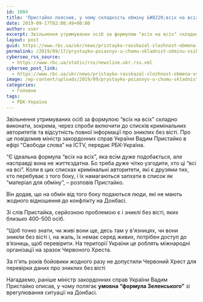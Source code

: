 ```yaml
---
id: 1004
title: 'Пристайко пояснив, у чому складність обміну &#8220;всіх на всіх&#8221;'
date: 2019-09-17T02:08:49+00:00
author: user
excerpt: Звільнення утримуваних осіб за формулою "всіх на всіх" складно виконати, зокрема, через спроби включити до списків кримінальних авторитетів та відсутність повної...
layout: post
guid: https://www.rbc.ua/ukr/news/pristayko-rasskazal-slozhnost-obmena-vseh-1568684250.html
permalink: /2019/09/17/prystayko-poiasnyv-u-chomu-skladnist-obminu-vsikh-na-vsikh/
cyberseo_rss_source:
  - https://www.rbc.ua/static/rss/newsline.ukr.rss.xml
cyberseo_post_link:
  - https://www.rbc.ua/ukr/news/pristayko-rasskazal-slozhnost-obmena-vseh-1568684250.html
image: /wp-content/uploads/2019/09/prystayko-poiasnyv-u-chomu-skladnist-obminu-vsikh-na-vsikh.jpg
categories:
  - Головне
tags:
  - РБК-Україна
---
```

Звільнення утримуваних осіб за формулою &#8220;всіх на всіх&#8221; складно виконати, зокрема, через спроби включити до списків кримінальних авторитетів та відсутність повної інформації про зниклих без вісті. Про це повідомив міністр закордонних справ України Вадим Пристайко в ефірі &#8220;Свободи слова&#8221; на ICTV, передає РБК-Україна.

&#8220;Є ідеальна формула &#8220;всіх на всіх&#8221;, яка всім дуже подобається, але насправді вона не життєздатна. Бо треба дуже чітко узгодити, хто ці &#8220;всі на всі&#8221;. Коли в цих списках кримінальні авторитети, які є друзями тих, хто перебуває з того боку, і їх намагаються запхати в список як &#8220;матеріал для обміну&#8221;, &#8211; розповів Пристайко.

Він додав, що на обмін від того боку подаються люди, які не мають жодного відношення до конфлікту на Донбасі.

Зі слів Пристайка, серйозною проблемою є і зниклі без вісті, яких близько 400-500 осіб.

&#8220;Щоб точно знати, чи живі вони ще, десь там у в'язницях, чи вони зникли без вісті і, на жаль, їх немає серед живих, потрібен доступ до в’язниць, щоб перевірити. На території України це роблять міжнародні організації на зразок Червоного Хреста.

За п'ять років бойовики жодного разу не допустили Червоний Хрест для перевірки даних про зниклих без вісті

Нагадаємо, раніше міністр закордонних справ України Вадим Пристайко описав, у чому полягає **умовна &#8220;формула Зеленського&#8221;** зі врегулювання ситуації на Донбасі.